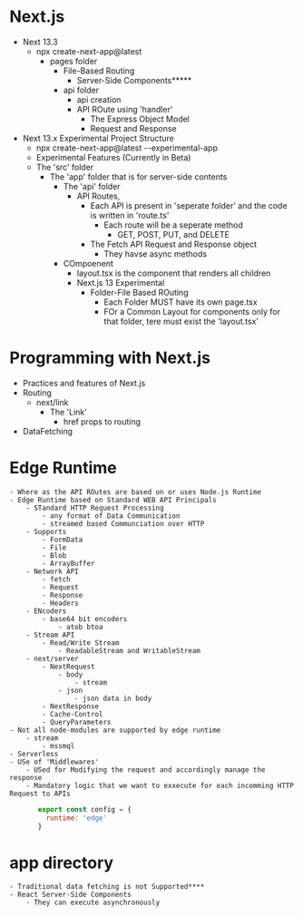 # Next.js
- Next 13.3
    - npx create-next-app@latest
        - pages folder
            - File-Based Routing
                - Server-Side Components*****
            - api folder
                - api creation
                - API ROute using 'handler'
                    - The Express Object Model
                    - Request and Response
- Next 13.x Experimental Project Structure
    - npx create-next-app@latest --experimental-app   
    - Experimental Features (Currently in Beta)
    - The 'src' folder
        - The 'app' folder that is for server-side contents
            - The 'api' folder
                - API Routes, 
                    - Each API is present in 'seperate folder' and the code is written in 'route.ts'
                        - Each route will be a seperate method
                            - GET, POST, PUT, and DELETE
                    - The Fetch API Request and Response object
                        - They havse async methods  
            - COmpoenent
                - layout.tsx is the component that renders all children
                - Next.js 13 Experimental
                    - Folder-File Based ROuting
                        - Each Folder MUST have its own page.tsx
                        - FOr a Common Layout for components only for that folder, tere must exist the 'layout.tsx'                 

# Programming with Next.js
- Practices and features of Next.js
- Routing
    - next/link
        - The 'Link'
            - href props to routing
- DataFetching


# Edge Runtime
    - Where as the API ROutes are based on or uses Node.js Runtime
    - Edge Runtime based on Standard WEB API Principals
        - STandard HTTP Request Processing
            - any format of Data Communication
            - streamed based Communciation over HTTP
        - Supports
            - FormData
            - File
            - Blob
            - ArrayBuffer
        - Network API
            - fetch
            - Request
            - Response
            - Headers
        - ENcoders
            - base64 bit encoders
                - atob btoa
        - Stream API
            - Read/Write Stream
                - ReadableStream and WritableStream 
        - next/server
            - NextRequest
                - body
                    - stream
                - json
                    - json data in body      
            - NextResponse     
            - Cache-Control
            - QueryParameters             
    - Not all node-modules are supported by edge runtime
        - stream
            - mssmql
    - Serverless          
    - USe of 'Middlewares'
        - USed for Modifying the request and accordingly manage the response
        - Mandatory logic that we want to exxecute for each incomming HTTP Request to APIs
```` javascript
       export const config = {
         runtime: 'edge'
       } 

````


# app directory
    - Traditional data fetching is not Supported****
    - React Server-Side Components
        - They can execute asynchronously